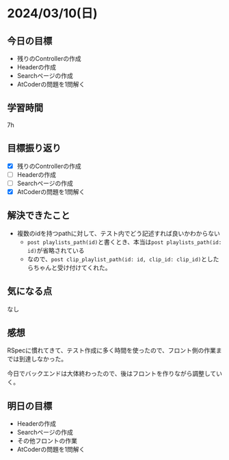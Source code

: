 # 2024/03/10(日)

## 今日の目標
* 残りのControllerの作成
* Headerの作成
* Searchページの作成
* AtCoderの問題を1問解く

## 学習時間
7h

## 目標振り返り
* [x] 残りのControllerの作成
* [ ] Headerの作成
* [ ] Searchページの作成
* [x] AtCoderの問題を1問解く

## 解決できたこと
* 複数のidを持つpathに対して、テスト内でどう記述すれば良いかわからない
  * `post playlists_path(id)`と書くとき、本当は`post playlists_path(id: id)`が省略されている
  * なので、`post clip_playlist_path(id: id, clip_id: clip_id)`としたらちゃんと受け付けてくれた。

## 気になる点
なし

## 感想
RSpecに慣れてきて、テスト作成に多く時間を使ったので、フロント側の作業までは到達しなかった。

今日でバックエンドは大体終わったので、後はフロントを作りながら調整していく。

## 明日の目標
* Headerの作成
* Searchページの作成
* その他フロントの作業
* AtCoderの問題を1問解く
